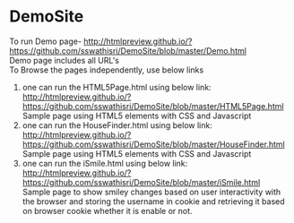DemoSite
========
To run Demo page- http://htmlpreview.github.io/?https://github.com/sswathisri/DemoSite/blob/master/Demo.html <br/>
Demo page includes all URL's
<br/>To Browse the pages independently, use below links <br/>
1) one can run the HTML5Page.html using below link: <br/>
http://htmlpreview.github.io/?https://github.com/sswathisri/DemoSite/blob/master/HTML5Page.html <br/>
Sample page using HTML5 elements with CSS and Javascript <br/>
2) one can run the HouseFinder.html using below link: <br/>
http://htmlpreview.github.io/?https://github.com/sswathisri/DemoSite/blob/master/HouseFinder.html <br/>
Sample page using HTML5 elements with CSS and Javascript <br/>
3) one can run the iSmile.html using below link: <br/>
http://htmlpreview.github.io/?https://github.com/sswathisri/DemoSite/blob/master/iSmile.html <br/>
Sample page to show smiley changes based on user interactivity with the browser and storing the username in cookie and retrieving it based on browser cookie whether it is enable or not. <br/>